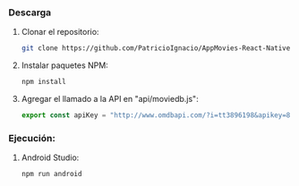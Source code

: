 ### Descarga

1. Clonar el repositorio:
   ```sh
   git clone https://github.com/PatricioIgnacio/AppMovies-React-Native
   ```
2. Instalar paquetes NPM:
   ```sh
   npm install
   ```
3. Agregar el llamado a la API en "api/moviedb.js":
   ```js
   export const apiKey = "http://www.omdbapi.com/?i=tt3896198&apikey=875ae7b9";
   ```

### Ejecución:

1. Android Studio:
   ```sh
   npm run android
   ```
